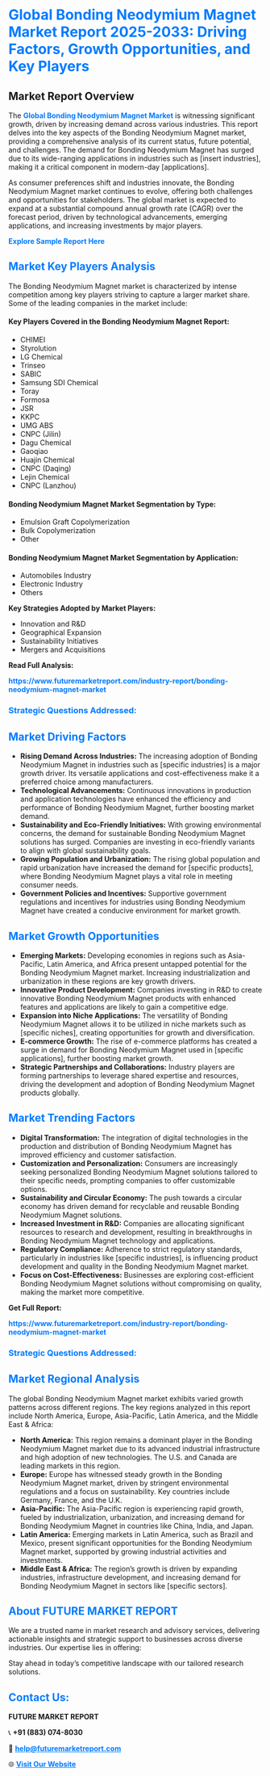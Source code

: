 <h1 style="color: #007BFF;">Global Bonding Neodymium Magnet Market Report 2025-2033: Driving Factors, Growth Opportunities, and Key Players</h1>

<section id="overview">
<h2>Market Report Overview</h2>
<p>The <a href="https://www.futuremarketreport.com/industry-report/bonding-neodymium-magnet-market" style="color: #007BFF; text-decoration: none;"><strong>Global Bonding Neodymium Magnet Market</strong></a> is witnessing significant growth, driven by increasing demand across various industries. This report delves into the key aspects of the Bonding Neodymium Magnet market, providing a comprehensive analysis of its current status, future potential, and challenges. The demand for Bonding Neodymium Magnet has surged due to its wide-ranging applications in industries such as [insert industries], making it a critical component in modern-day [applications].</p>
<p>As consumer preferences shift and industries innovate, the Bonding Neodymium Magnet market continues to evolve, offering both challenges and opportunities for stakeholders. The global market is expected to expand at a substantial compound annual growth rate (CAGR) over the forecast period, driven by technological advancements, emerging applications, and increasing investments by major players.</p>
</section>

<section id="overview">
<p><a href="https://www.futuremarketreport.com/request-sample/reportId=36806" style="color: #007BFF; text-decoration: none;"><strong>Explore Sample Report Here</strong></a></p>
</section>

<section id="key-players">
<h2 style="color: #007BFF;">Market Key Players Analysis</h2>
<p>The Bonding Neodymium Magnet market is characterized by intense competition among key players striving to capture a larger market share. Some of the leading companies in the market include:</p>
<h4>Key Players Covered in the Bonding Neodymium Magnet Report:</h4>
<ul><li>CHIMEI</li><li>Styrolution</li><li>LG Chemical</li><li>Trinseo</li><li>SABIC</li><li>Samsung SDI Chemical</li><li>Toray</li><li>Formosa</li><li>JSR</li><li>KKPC</li><li>UMG ABS</li><li>CNPC (Jilin)</li><li>Dagu Chemical</li><li>Gaoqiao</li><li>Huajin Chemical</li><li>CNPC (Daqing)</li><li>Lejin Chemical</li><li>CNPC (Lanzhou)</li></ul>
<h4>Bonding Neodymium Magnet Market Segmentation by Type:</h4>
<ul><li>Emulsion Graft Copolymerization</li><li>Bulk Copolymerization</li><li>Other</li></ul>

<h4>Bonding Neodymium Magnet Market Segmentation by Application:</h4>
<ul><li>Automobiles Industry</li><li>Electronic Industry</li><li>Others</li></ul>
<p><strong>Key Strategies Adopted by Market Players:</strong></p>
<ul>
<li>Innovation and R&D</li>
<li>Geographical Expansion</li>
<li>Sustainability Initiatives</li>
<li>Mergers and Acquisitions</li>
</ul>
</section>

<section>
<p><strong>Read Full Analysis: </strong></p><a href="https://www.futuremarketreport.com/industry-report/bonding-neodymium-magnet-market" style="color: #007BFF; text-decoration: none;"><strong>https://www.futuremarketreport.com/industry-report/bonding-neodymium-magnet-market</strong></a>
<h3 style="color: #007BFF;">Strategic Questions Addressed:</h3>
</section>

<section id="driving-factors">
<h2 style="color: #007BFF;">Market Driving Factors</h2>
<ul>
<li><strong>Rising Demand Across Industries:</strong> The increasing adoption of Bonding Neodymium Magnet in industries such as [specific industries] is a major growth driver. Its versatile applications and cost-effectiveness make it a preferred choice among manufacturers.</li>
<li><strong>Technological Advancements:</strong> Continuous innovations in production and application technologies have enhanced the efficiency and performance of Bonding Neodymium Magnet, further boosting market demand.</li>
<li><strong>Sustainability and Eco-Friendly Initiatives:</strong> With growing environmental concerns, the demand for sustainable Bonding Neodymium Magnet solutions has surged. Companies are investing in eco-friendly variants to align with global sustainability goals.</li>
<li><strong>Growing Population and Urbanization:</strong> The rising global population and rapid urbanization have increased the demand for [specific products], where Bonding Neodymium Magnet plays a vital role in meeting consumer needs.</li>
<li><strong>Government Policies and Incentives:</strong> Supportive government regulations and incentives for industries using Bonding Neodymium Magnet have created a conducive environment for market growth.</li>
</ul>
</section>

<section id="growth-opportunities">
<h2 style="color: #007BFF;">Market Growth Opportunities</h2>
<ul>
<li><strong>Emerging Markets:</strong> Developing economies in regions such as Asia-Pacific, Latin America, and Africa present untapped potential for the Bonding Neodymium Magnet market. Increasing industrialization and urbanization in these regions are key growth drivers.</li>
<li><strong>Innovative Product Development:</strong> Companies investing in R&D to create innovative Bonding Neodymium Magnet products with enhanced features and applications are likely to gain a competitive edge.</li>
<li><strong>Expansion into Niche Applications:</strong> The versatility of Bonding Neodymium Magnet allows it to be utilized in niche markets such as [specific niches], creating opportunities for growth and diversification.</li>
<li><strong>E-commerce Growth:</strong> The rise of e-commerce platforms has created a surge in demand for Bonding Neodymium Magnet used in [specific applications], further boosting market growth.</li>
<li><strong>Strategic Partnerships and Collaborations:</strong> Industry players are forming partnerships to leverage shared expertise and resources, driving the development and adoption of Bonding Neodymium Magnet products globally.</li>
</ul>
</section>

<section id="trending-factors">
<h2 style="color: #007BFF;">Market Trending Factors</h2>
<ul>
<li><strong>Digital Transformation:</strong> The integration of digital technologies in the production and distribution of Bonding Neodymium Magnet has improved efficiency and customer satisfaction.</li>
<li><strong>Customization and Personalization:</strong> Consumers are increasingly seeking personalized Bonding Neodymium Magnet solutions tailored to their specific needs, prompting companies to offer customizable options.</li>
<li><strong>Sustainability and Circular Economy:</strong> The push towards a circular economy has driven demand for recyclable and reusable Bonding Neodymium Magnet solutions.</li>
<li><strong>Increased Investment in R&D:</strong> Companies are allocating significant resources to research and development, resulting in breakthroughs in Bonding Neodymium Magnet technology and applications.</li>
<li><strong>Regulatory Compliance:</strong> Adherence to strict regulatory standards, particularly in industries like [specific industries], is influencing product development and quality in the Bonding Neodymium Magnet market.</li>
<li><strong>Focus on Cost-Effectiveness:</strong> Businesses are exploring cost-efficient Bonding Neodymium Magnet solutions without compromising on quality, making the market more competitive.</li>
</ul>
</section>

<section>
<p><strong>Get Full Report: </strong></p><a href="https://www.futuremarketreport.com/industry-report/bonding-neodymium-magnet-market" style="color: #007BFF; text-decoration: none;"><strong>https://www.futuremarketreport.com/industry-report/bonding-neodymium-magnet-market</strong></a>
<h3 style="color: #007BFF;">Strategic Questions Addressed:</h3>
</section>


<section id="regional-analysis">
<h2 style="color: #007BFF;">Market Regional Analysis</h2>
<p>The global Bonding Neodymium Magnet market exhibits varied growth patterns across different regions. The key regions analyzed in this report include North America, Europe, Asia-Pacific, Latin America, and the Middle East & Africa:</p>
<ul>
<li><strong>North America:</strong> This region remains a dominant player in the Bonding Neodymium Magnet market due to its advanced industrial infrastructure and high adoption of new technologies. The U.S. and Canada are leading markets in this region.</li>
<li><strong>Europe:</strong> Europe has witnessed steady growth in the Bonding Neodymium Magnet market, driven by stringent environmental regulations and a focus on sustainability. Key countries include Germany, France, and the U.K.</li>
<li><strong>Asia-Pacific:</strong> The Asia-Pacific region is experiencing rapid growth, fueled by industrialization, urbanization, and increasing demand for Bonding Neodymium Magnet in countries like China, India, and Japan.</li>
<li><strong>Latin America:</strong> Emerging markets in Latin America, such as Brazil and Mexico, present significant opportunities for the Bonding Neodymium Magnet market, supported by growing industrial activities and investments.</li>
<li><strong>Middle East & Africa:</strong> The region’s growth is driven by expanding industries, infrastructure development, and increasing demand for Bonding Neodymium Magnet in sectors like [specific sectors].</li>
</ul>
</section>

<footer>
<h2 style="color: #007BFF;">About FUTURE MARKET REPORT</h2>
<p>We are a trusted name in market research and advisory services, delivering actionable insights and strategic support to businesses across diverse industries. Our expertise lies in offering:</p>

<p>Stay ahead in today’s competitive landscape with our tailored research solutions.</p>

<h2 style="color: #007BFF;">Contact Us:</h2>
<p><strong>FUTURE MARKET REPORT</strong></p>
<p>📞 <strong>+91 (883) 074-8030</strong></p>
<p>📧 <strong><a href="mailto:help@futuremarketreport.com" style="color: #007BFF;">help@futuremarketreport.com</a></strong></p>
<p>🌐 <strong><a href="https://www.futuremarketreport.com/" style="color: #007BFF;">Visit Our Website</a></strong></p>
</footer>